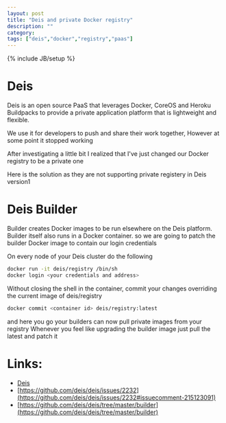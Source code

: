 ```yaml
---
layout: post
title: "Deis and private Docker registry"
description: ""
category:
tags: ["deis","docker","registry","paas"]
---
```

{% include JB/setup %}
# Deis

Deis is an open source PaaS that leverages Docker, CoreOS and Heroku Buildpacks to provide a private application platform that is lightweight and flexible.

We use it for developers to push and share their work together, However at some point it stopped working

After investigating a little bit I realized that I've just changed our Docker registry to be a private one

Here is the solution as they are not supporting private registery in Deis version1

# Deis Builder

Builder creates Docker images to be run elsewhere on the Deis platform. Builder itself also runs in a Docker container. so we are going to patch the builder Docker image to contain our login credentials

On every node of your Deis cluster do the following

```sh
docker run -it deis/registry /bin/sh
docker login <your credentials and address>
```

Without closing the shell in the container, commit your changes overriding the current image of deis/registry

```sh
docker commit <container id> deis/registry:latest
```
and here you go your builders can now pull private images from your registry
Whenever you feel like upgrading the builder image just pull the latest and patch it



# Links:

 * [Deis](http://deis.io)
 * [https://github.com/deis/deis/issues/2232](https://github.com/deis/deis/issues/2232#issuecomment-215123091)
 * [https://github.com/deis/deis/tree/master/builder](https://github.com/deis/deis/tree/master/builder)
